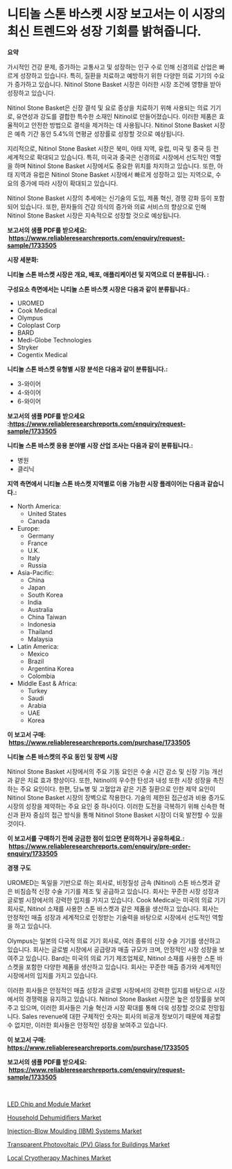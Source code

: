<p><h1>니티놀 스톤 바스켓 시장 보고서는 이 시장의 최신 트렌드와 성장 기회를 밝혀줍니다.</h1></p><p><strong>요약</strong></p>
<p><p>가시적인 건강 문제, 증가하는 교통사고 및 성장하는 인구 수로 인해 신경의료 산업은 빠르게 성장하고 있습니다. 특히, 질환을 치료하고 예방하기 위한 다양한 의료 기기의 수요가 증가하고 있습니다. Nitinol Stone Basket 시장은 이러한 시장 조건에 영향을 받아 성장하고 있습니다.</p><p>Nitinol Stone Basket은 신장 결석 및 요로 증상을 치료하기 위해 사용되는 의료 기기로, 유연성과 강도를 결합한 특수한 소재인 Nitinol로 만들어졌습니다. 이러한 제품은 효율적이고 안전한 방법으로 결석을 제거하는 데 사용됩니다. Nitinol Stone Basket 시장은 예측 기간 동안 5.4%의 연평균 성장률로 성장할 것으로 예상됩니다.</p><p>지리적으로, Nitinol Stone Basket 시장은 북미, 아태 지역, 유럽, 미국 및 중국 등 전 세계적으로 확대되고 있습니다. 특히, 미국과 중국은 신경의료 시장에서 선도적인 역할을 하며 Nitinol Stone Basket 시장에서도 중요한 위치를 차지하고 있습니다. 또한, 아태 지역과 유럽은 Nitinol Stone Basket 시장에서 빠르게 성장하고 있는 지역으로, 수요의 증가에 따라 시장이 확대되고 있습니다.</p><p>Nitinol Stone Basket 시장의 추세에는 신기술의 도입, 제품 혁신, 경쟁 강화 등이 포함되어 있습니다. 또한, 환자들의 건강 의식의 증가와 의료 서비스의 향상으로 인해 Nitinol Stone Basket 시장은 지속적으로 성장할 것으로 예상됩니다.</p></p>
<p><strong>보고서의 샘플 PDF를 받으세요: &nbsp;<a href="https://www.reliableresearchreports.com/enquiry/request-sample/1733505">https://www.reliableresearchreports.com/enquiry/request-sample/1733505</a></strong></p>
<p><strong>시장 세분화:</strong></p>
<p><strong> 니티놀 스톤 바스켓 시장은 개요, 배포, 애플리케이션 및 지역으로 더 분류됩니다. :</strong></p>
<p><strong>구성요소 측면에서는 니티놀 스톤 바스켓 시장은 다음과 같이 분류됩니다.:</strong></p>
<p><ul><li>UROMED</li><li>Cook Medical</li><li>Olympus</li><li>Coloplast Corp</li><li>BARD</li><li>Medi-Globe Technologies</li><li>Stryker</li><li>Cogentix Medical</li></ul></p>
<p><strong> 니티놀 스톤 바스켓 유형별 시장 분석은 다음과 같이 분류됩니다.:</strong></p>
<p><ul><li>3-와이어</li><li>4-와이어</li><li>6-와이어</li></ul></p>
<p><strong>보고서의 샘플 PDF를 받으세요 :<a href="https://www.reliableresearchreports.com/enquiry/request-sample/1733505">https://www.reliableresearchreports.com/enquiry/request-sample/1733505</a></strong></p>
<p><strong> 니티놀 스톤 바스켓 응용 분야별 시장 산업 조사는 다음과 같이 분류됩니다.:</strong></p>
<p><ul><li>병원</li><li>클리닉</li></ul></p>
<p><strong>지역 측면에서 니티놀 스톤 바스켓 지역별로 이용 가능한 시장 플레이어는 다음과 같습니다.:</strong></p>
<p><ul>
    <li>
        North America:
        <ul>
            <li>United States</li>
            <li>Canada</li>
        </ul>
    </li>
    <li>
        Europe:
        <ul>
            <li>Germany</li>
            <li>France</li>
            <li>U.K.</li>
            <li>Italy</li>
            <li>Russia</li>
        </ul>
    </li>
    <li>
        Asia-Pacific:
        <ul>
            <li>China</li>
            <li>Japan</li>
            <li>South Korea</li>
            <li>India</li>
            <li>Australia</li>
            <li>China Taiwan</li>
            <li>Indonesia</li>
            <li>Thailand</li>
            <li>Malaysia</li>
        </ul>
    </li>
    <li>
        Latin America:
        <ul>
            <li>Mexico</li>
            <li>Brazil</li>
            <li>Argentina Korea</li>
            <li>Colombia</li>
        </ul>
    </li>
    <li>
        Middle East & Africa:
        <ul>
            <li>Turkey</li>
            <li>Saudi</li>
            <li>Arabia</li>
            <li>UAE</li>
            <li>Korea</li>
        </ul>
    </li>
    </ul></p>
<p><strong>이 보고서 구매: &nbsp;<a href="https://www.reliableresearchreports.com/purchase/1733505">https://www.reliableresearchreports.com/purchase/1733505</a></strong></p>
<p><strong>니티놀 스톤 바스켓의 주요 동인 및 장벽 시장</strong></p>
<p><p>Nitinol Stone Basket 시장에서의 주요 기동 요인은 수술 시간 감소 및 신장 기능 개선과 같은 치료 효과 향상이다. 또한, Nitinol의 우수한 탄성과 내성 또한 시장 성장을 촉진하는 주요 요인이다. 한편, 당뇨병 및 고혈압과 같은 기존 질환으로 인한 제약 요인이 Nitinol Stone Basket 시장의 장벽으로 작용한다. 기술의 제한된 접근성과 비용 증가도 시장의 성장을 제약하는 주요 요인 중 하나이다. 이러한 도전을 극복하기 위해 신속한 혁신과 환자 중심의 접근 방식을 통해 Nitinol Stone Basket 시장이 더욱 발전할 수 있을 것이다.</p></p>
<p><strong>이 보고서를 구매하기 전에 궁금한 점이 있으면 문의하거나 공유하세요.: &nbsp;<a href="https://www.reliableresearchreports.com/enquiry/pre-order-enquiry/1733505">https://www.reliableresearchreports.com/enquiry/pre-order-enquiry/1733505</a></strong></p>
<p><strong>경쟁 구도</strong></p>
<p><p>UROMED는 독일을 기반으로 하는 회사로, 비정질성 금속 (Nitinol) 스톤 바스켓과 같은 비침습적 신장 수술 기기를 제조 및 공급하고 있습니다. 회사는 꾸준한 시장 성장과 글로벌 시장에서의 강력한 입지를 가지고 있습니다. Cook Medical는 미국의 의료 기기 회사로, Nitinol 소재를 사용한 스톤 바스켓과 같은 제품을 생산하고 있습니다. 회사는 안정적인 매출 성장과 세계적으로 인정받는 기술력을 바탕으로 시장에서 선도적인 역할을 하고 있습니다.</p><p>Olympus는 일본의 다국적 의료 기기 회사로, 여러 종류의 신장 수술 기기를 생산하고 있습니다. 회사는 글로벌 시장에서 공급량과 매출 규모가 크며, 안정적인 시장 성장을 보여주고 있습니다. Bard는 미국의 의료 기기 제조업체로, Nitinol 소재를 사용한 스톤 바스켓을 포함한 다양한 제품을 생산하고 있습니다. 회사는 꾸준한 매출 증가와 세계적인 시장에서의 입지를 가지고 있습니다.</p><p>이러한 회사들은 안정적인 매출 성장과 글로벌 시장에서의 강력한 입지를 바탕으로 시장에서의 경쟁력을 유지하고 있습니다. Nitinol Stone Basket 시장은 높은 성장률을 보여주고 있으며, 이러한 회사들은 기술 혁신과 시장 확대를 통해 더욱 성장할 것으로 전망됩니다. Sales revenue에 대한 구체적인 숫자는 회사의 비공개 정보이기 때문에 제공할 수 없지만, 이러한 회사들은 안정적인 성장을 보여주고 있습니다.</p></p>
<p><strong>이 보고서 구매: &nbsp; <a href="https://www.reliableresearchreports.com/purchase/1733505">https://www.reliableresearchreports.com/purchase/1733505</a></strong></p>
<p><strong>보고서의 샘플 PDF를 받으세요: &nbsp;<a href="https://www.reliableresearchreports.com/enquiry/request-sample/1733505">https://www.reliableresearchreports.com/enquiry/request-sample/1733505</a></strong><strong></strong></p>
<p>&nbsp;</p>
<p><p><a href="https://view.publitas.com/reportprime-1/led-chip-and-module-market-size-market-share-and-global-market-analysis-report-2024-2031/">LED Chip and Module Market</a></p><p><a href="https://view.publitas.com/reportprime-1/household-dehumidifiers-market-size-furnishes-valuable-information-encompassing-market-share-market-trends-and-projections-spanning-from-2024-to-2031/">Household Dehumidifiers Market</a></p><p><a href="https://noble-drawer-34c.notion.site/Injection-Blow-Moulding-IBM-Systems-Market-Provides-a-Comprehensive-Analysis-Including-a-Macro-Ove-ad5ccd6805a241bf97896b8ea9f1d63b">Injection-Blow Moulding (IBM) Systems Market</a></p><p><a href="https://three-jumbo-f6d.notion.site/Transparent-Photovoltaic-PV-Glass-for-Buildings-Market-Size-Focuses-on-Market-Dynamics-In-Depth-A-38d07cdd110c496196a1b0d8ad46a996">Transparent Photovoltaic (PV) Glass for Buildings Market</a></p><p><a href="https://github.com/Hazelklievgspy6vdcsmu106w/Market-Research-Report-List-1/blob/main/local-cryotherapy-machines-market.md">Local Cryotherapy Machines Market</a></p></p>